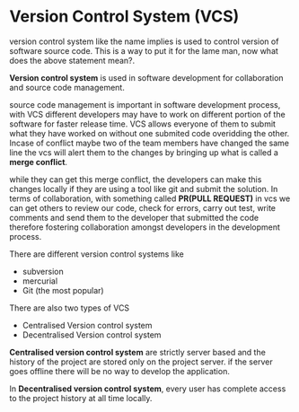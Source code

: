 # Version Control System (VCS)

version control system like the name implies is used to control version of software source code. This is a way to put it for the lame man, now what does the above statement mean?.

**Version control system**  is used in software development for collaboration and source code management.

source code management is important in software development process, 
with VCS different developers may have to work on different portion of the software for faster release time.
VCS allows everyone of them to submit what they have worked on without one submited code overidding the other. Incase of conflict maybe two of the team members have changed the same line the vcs will alert them to the changes by bringing up what is called a **merge conflict**.

while they can get this merge conflict, the developers can make this changes locally if they are using a tool like git and submit the solution. In terms of collaboration, with something called **PR(PULL REQUEST)** in vcs we can get others to review our code, check for errors, carry out test, write comments and send them to the developer that submitted the code therefore fostering collaboration amongst developers in the development process.

There are different version control systems like 

- subversion
- mercurial
- Git (the most popular)

There are also two types of VCS

- Centralised Version control system
- Decentralised Version control system

**Centralised version control system** are strictly server based and the history of the project are stored only on the project server. if the server goes offline there will be no way to develop the application.

In **Decentralised version control system**, every user has complete access to the project history at all time locally.





